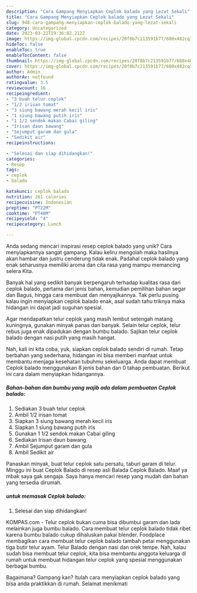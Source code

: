 ```yaml
---
description: "Cara Gampang Menyiapkan Ceplok balado yang Lezat Sekali"
title: "Cara Gampang Menyiapkan Ceplok balado yang Lezat Sekali"
slug: 948-cara-gampang-menyiapkan-ceplok-balado-yang-lezat-sekali
category: Uncategorized
date: 2023-03-21T19:36:02.212Z
image: https://img-global.cpcdn.com/recipes/20f8b7c213591b77/680x482cq70/ceplok-balado-foto-resep-utama.jpg
hideToc: false
enableToc: true
enableTocContent: false
thumbnail: https://img-global.cpcdn.com/recipes/20f8b7c213591b77/680x482cq70/ceplok-balado-foto-resep-utama.jpg
cover: https://img-global.cpcdn.com/recipes/20f8b7c213591b77/680x482cq70/ceplok-balado-foto-resep-utama.jpg
author: Admin
authorAv: notfound
ratingvalue: 3.5
reviewcount: 16
recipeingredient:
- "3 buah telur ceplok"
- "1/2 irisan tomat"
- "3 siung bawang merah kecil iris"
- "1 siung bawang putih iris"
- "1 1/2 sendok makan Cabai giling"
- "Irisan daun bawang"
- "Sejumput garam dan gula"
- "Sedikit air"
recipeinstructions:

- "Selesai dan siap dihidangkan!"
categories:
- Resep
tags:
- ceplok
- balado

katakunci: ceplok balado 
nutrition: 261 calories
recipecuisine: Indonesian
preptime: "PT22M"
cooktime: "PT48M"
recipeyield: "4"
recipecategory: Lunch

---
```





Anda sedang mencari inspirasi resep ceplok balado yang unik? Cara menyiapkannya sangat gampang. Kalau keliru mengolah maka hasilnya akan hambar dan justru cenderung tidak enak. Padahal ceplok balado yang enak seharusnya memiliki aroma dan cita rasa yang mampu memancing selera Kita.





Banyak hal yang sedikit banyak berpengaruh terhadap kualitas rasa dari ceplok balado, pertama dari jenis bahan, kemudian pemilihan bahan segar dan Bagus, hingga cara membuat dan menyajikannya. Tak perlu pusing kalau ingin menyiapkan ceplok balado enak,      asal sudah tahu triknya maka hidangan ini dapat jadi suguhan spesial.














Agar mendapatkan telur ceplok yang masih lembut setengah matang kuningnya, gunakan minyak panas dan banyak. Selain telur ceplok, telur rebus juga enak dipadukan dengan bumbu balado. Sajikan telur ceplok balado dengan nasi putih yang masih hangat.






Nah, kali ini kita coba, yuk, siapkan ceplok balado sendiri di rumah. Tetap berbahan yang sederhana, hidangan ini bisa memberi manfaat untuk membantu menjaga kesehatan tubuhmu sekeluarga. Anda dapat membuat Ceplok balado menggunakan 8 jenis bahan dan 0 tahap pembuatan. Berikut ini cara dalam menyiapkan hidangannya.

<!--inarticleads1-->

##### Bahan-bahan dan bumbu yang wajib ada dalam pembuatan Ceplok balado:

1. Sediakan 3 buah telur ceplok
1. Ambil 1/2 irisan tomat
1. Siapkan 3 siung bawang merah kecil iris
1. Siapkan 1 siung bawang putih iris
1. Gunakan 1 1/2 sendok makan Cabai giling
1. Sediakan Irisan daun bawang
1. Ambil Sejumput garam dan gula
1. Ambil Sedikit air


Panaskan minyak, buat telur ceplok satu persatu, taburi garam di telur. Minggu ini buat Ceplok Balado di resep asli Balada Ceplok Balado. Maaf ya mbak saya gak sengaja. Saya hanya mencari resep yang mudah dan bahan yang tersedia dirumah. 

<!--inarticleads2-->

#####  untuk memasak Ceplok balado:


1. Selesai dan siap dihidangkan!

KOMPAS.com - Telur ceplok bukan cuma bisa dibumbui garam dan lada melainkan juga bumbu balado. Cara membuat telur ceplok balado tidak ribet karena bumbu balado cukup dihaluskan pakai blender. Foodplace membagikan cara membuat telur ceplok balado tambah petai menggunakan tiga butir telur ayam. Telur Balado dengan nasi dan orek tempe. Nah, kalau sudah bisa membuat telur ceplok, kita bisa membantu anggota keluarga di rumah untuk membuat hidangan telur ceplok yang spesial menggunakan berbagai bumbu. 

Bagaimana? Gampang kan? Itulah cara menyiapkan ceplok balado yang bisa anda praktikkan di rumah. Selamat menikmati
